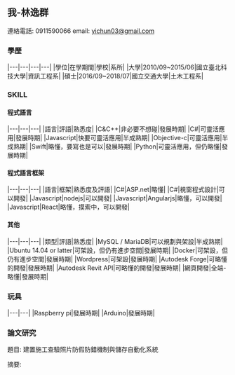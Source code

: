 ## 我-林逸群

連絡電話: 0911590066
email: yichun03@gmail.com

### 學歷

|---|---|---|---|
|學位|在學期間|學校|系所|
|大學|2010/09~2015/06|國立臺北科技大學|資訊工程系|
|碩士|2016/09~2018/07|國立交通大學|土木工程系|

### SKILL

#### 程式語言

|---|---|---|
|語言|評語|熟悉度|
|C&C++|非必要不想碰|發展時期|
|C#|可靈活應用|發展時期|
|Javascript|快要可靈活應用|半成熟期|
|Objective-c|可靈活應用|半成熟期|
|Swift|略懂，要寫也是可以|發展時期|
|Python|可靈活應用，但仍略懂|發展時期|

#### 程式語言框架

|---|---|---|
|語言|框架|熟悉度及評語|
|C#|ASP.net|略懂|
|C#|視窗程式設計|可以開發|
|Javascript|nodejs|可以開發|
|Javascript|Angularjs|略懂，可以開發|
|Javascript|React|略懂，摸索中，可以開發|

#### 其他

|---|---|---|
|類型|評語|熟悉度|
|MySQL / MariaDB|可以規劃與架設|半成熟期|
|Ubuntu 14.04 or latter|可架設，但仍有進步空間|發展時期|
|Docker|可架設，但仍有進步空間|發展時期|
|Wordpress|可架設|發展時期|
|Autodesk Forge|可略懂的開發|發展時期|
|Autodesk Revit API|可略懂的開發|發展時期|
|網頁開發|全端-略懂|發展時期|

### 玩具

|---|---|
|Raspberry pi|發展時期|
|Arduino|發展時期|

### 論文研究

題目: 建置施工查驗照片防假防錯機制與儲存自動化系統

摘要:
